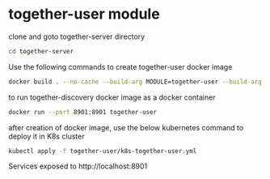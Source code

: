 # together-user module

clone and goto together-server directory

```bash
cd together-server
```

Use the following commands to create together-user docker image
```bash
docker build . --no-cache --build-arg MODULE=together-user --build-arg PORT=8901 -f docker/together-dependency.dev.Dockerfile -t together-user
```

to run together-discovery docker image as a docker container
```bash
docker run --port 8901:8901 together-user
```

after creation of docker image, use the below kubernetes command to deploy it in K8s cluster

```bash
kubectl apply -f together-user/k8s-together-user.yml
```

Services exposed to http://localhost:8901 
